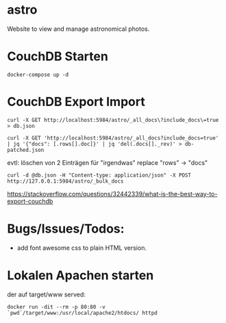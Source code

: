 # astro
Website to view and manage astronomical photos.

# CouchDB Starten

```
docker-compose up -d
```

# CouchDB Export Import

```
curl -X GET http://localhost:5984/astro/_all_docs\?include_docs\=true > db.json

curl -X GET 'http://localhost:5984/astro/_all_docs?include_docs=true' | jq '{"docs": [.rows[].doc]}' | jq 'del(.docs[]._rev)' > db-patched.json

```

evtl: löschen von 2 Einträgen für "irgendwas"
replace "rows" -> "docs"

```
curl -d @db.json -H "Content-type: application/json" -X POST http://127.0.0.1:5984/astro/_bulk_docs
```


https://stackoverflow.com/questions/32442339/what-is-the-best-way-to-export-couchdb

# Bugs/Issues/Todos:

* add font awesome css to plain HTML version.

# Lokalen Apachen starten
der auf target/www served:
```
docker run -dit --rm -p 80:80 -v `pwd`/target/www:/usr/local/apache2/htdocs/ httpd
```

